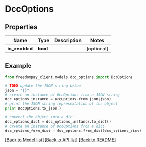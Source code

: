 # DccOptions


## Properties
Name | Type | Description | Notes
------------ | ------------- | ------------- | -------------
**is_enabled** | **bool** |  | [optional] 

## Example

```python
from freedompay_client.models.dcc_options import DccOptions

# TODO update the JSON string below
json = "{}"
# create an instance of DccOptions from a JSON string
dcc_options_instance = DccOptions.from_json(json)
# print the JSON string representation of the object
print DccOptions.to_json()

# convert the object into a dict
dcc_options_dict = dcc_options_instance.to_dict()
# create an instance of DccOptions from a dict
dcc_options_form_dict = dcc_options.from_dict(dcc_options_dict)
```
[[Back to Model list]](../README.md#documentation-for-models) [[Back to API list]](../README.md#documentation-for-api-endpoints) [[Back to README]](../README.md)


